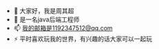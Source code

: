 - 👋 大家好，我是周其超
- 👀 是一名java后端工程师
- 📫 我的邮箱是1192347512@qq.com
- ⚡ 平时喜欢玩我的世界，有兴趣的话大家可以一起玩

<!---
sonOfJAVA/sonOfJAVA is a ✨ special ✨ repository because its `README.md` (this file) appears on your GitHub profile.
You can click the Preview link to take a look at your changes.
--->
